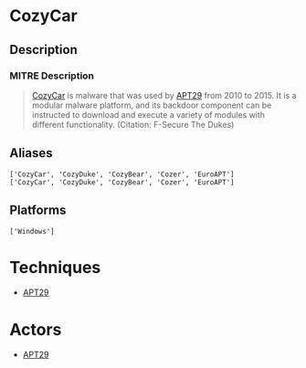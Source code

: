
# CozyCar

## Description

### MITRE Description

> [CozyCar](https://attack.mitre.org/software/S0046) is malware that was used by [APT29](https://attack.mitre.org/groups/G0016) from 2010 to 2015. It is a modular malware platform, and its backdoor component can be instructed to download and execute a variety of modules with different functionality. (Citation: F-Secure The Dukes)

## Aliases

```
['CozyCar', 'CozyDuke', 'CozyBear', 'Cozer', 'EuroAPT']
['CozyCar', 'CozyDuke', 'CozyBear', 'Cozer', 'EuroAPT']
```

## Platforms

```
['Windows']
```

# Techniques


* [APT29](../techniques/APT29.md)


# Actors


* [APT29](../actors/APT29.md)


